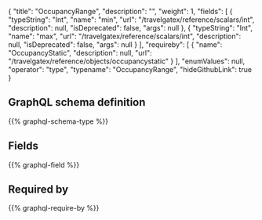 {
  "title": "OccupancyRange",
  "description": "",
  "weight": 1,
  "fields": [
    {
      "typeString": "Int",
      "name": "min",
      "url": "/travelgatex/reference/scalars/int",
      "description": null,
      "isDeprecated": false,
      "args": null
    },
    {
      "typeString": "Int",
      "name": "max",
      "url": "/travelgatex/reference/scalars/int",
      "description": null,
      "isDeprecated": false,
      "args": null
    }
  ],
  "requireby": [
    {
      "name": "OccupancyStatic",
      "description": null,
      "url": "/travelgatex/reference/objects/occupancystatic"
    }
  ],
  "enumValues": null,
  "operator": "type",
  "typename": "OccupancyRange",
  "hideGithubLink": true
}
## GraphQL schema definition

{{% graphql-schema-type %}}

## Fields

{{% graphql-field %}}

## Required by

{{% graphql-require-by %}}
